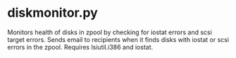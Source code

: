 # diskmonitor.py
Monitors health of disks in zpool by checking for iostat errors and scsi target errors.
Sends email to recipients when it finds disks with iostat or scsi errors in the zpool.
Requires lsiutil.i386 and iostat.
